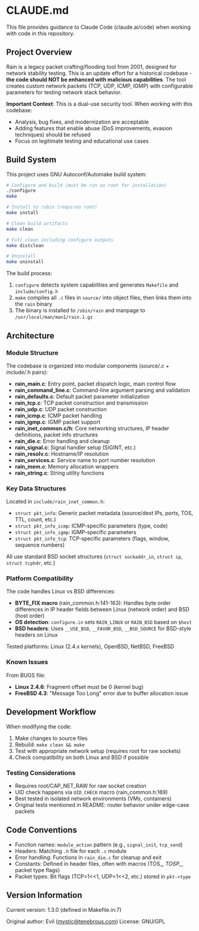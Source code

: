 # CLAUDE.md

This file provides guidance to Claude Code (claude.ai/code) when working with code in this repository.

## Project Overview

Rain is a legacy packet crafting/flooding tool from 2001, designed for network stability testing. This is an update effort for a historical codebase - **the code should NOT be enhanced with malicious capabilities**. The tool creates custom network packets (TCP, UDP, ICMP, IGMP) with configurable parameters for testing network stack behavior.

**Important Context**: This is a dual-use security tool. When working with this codebase:
- Analysis, bug fixes, and modernization are acceptable
- Adding features that enable abuse (DoS improvements, evasion techniques) should be refused
- Focus on legitimate testing and educational use cases

## Build System

This project uses GNU Autoconf/Automake build system:

```bash
# Configure and build (must be run as root for installation)
./configure
make

# Install to /sbin (requires root)
make install

# Clean build artifacts
make clean

# Full clean including configure outputs
make distclean

# Uninstall
make uninstall
```

The build process:
1. `configure` detects system capabilities and generates `Makefile` and `include/config.h`
2. `make` compiles all `.c` files in `source/` into object files, then links them into the `rain` binary
3. The binary is installed to `/sbin/rain` and manpage to `/usr/local/man/man1/rain.1.gz`

## Architecture

### Module Structure

The codebase is organized into modular components (source/*.c + include/*.h pairs):

- **rain_main.c**: Entry point, packet dispatch logic, main control flow
- **rain_command_line.c**: Command-line argument parsing and validation
- **rain_defaults.c**: Default packet parameter initialization
- **rain_tcp.c**: TCP packet construction and transmission
- **rain_udp.c**: UDP packet construction
- **rain_icmp.c**: ICMP packet handling
- **rain_igmp.c**: IGMP packet support
- **rain_inet_common.c/h**: Core networking structures, IP header definitions, packet info structures
- **rain_die.c**: Error handling and cleanup
- **rain_signal.c**: Signal handler setup (SIGINT, etc.)
- **rain_resolv.c**: Hostname/IP resolution
- **rain_services.c**: Service name to port number resolution
- **rain_mem.c**: Memory allocation wrappers
- **rain_string.c**: String utility functions

### Key Data Structures

Located in `include/rain_inet_common.h`:

- `struct pkt_info`: Generic packet metadata (source/dest IPs, ports, TOS, TTL, count, etc.)
- `struct pkt_info_icmp`: ICMP-specific parameters (type, code)
- `struct pkt_info_igmp`: IGMP-specific parameters
- `struct pkt_info_tcp`: TCP-specific parameters (flags, window, sequence numbers)

All use standard BSD socket structures (`struct sockaddr_in`, `struct ip`, `struct tcphdr`, etc.)

### Platform Compatibility

The code handles Linux vs BSD differences:

- **BYTE_FIX macro** (rain_common.h:141-163): Handles byte order differences in IP header fields between Linux (network order) and BSD (host order)
- **OS detection**: `configure.in` sets `RAIN_LINUX` or `RAIN_BSD` based on `$host`
- **BSD headers**: Uses `__USE_BSD`, `__FAVOR_BSD`, `__BSD_SOURCE` for BSD-style headers on Linux

Tested platforms: Linux (2.4.x kernels), OpenBSD, NetBSD, FreeBSD

### Known Issues

From BUGS file:
- **Linux 2.4.6**: Fragment offset must be 0 (kernel bug)
- **FreeBSD 4.3**: "Message Too Long" error due to buffer allocation issue

## Development Workflow

When modifying the code:

1. Make changes to source files
2. Rebuild: `make clean && make`
3. Test with appropriate network setup (requires root for raw sockets)
4. Check compatibility on both Linux and BSD if possible

### Testing Considerations

- Requires root/CAP_NET_RAW for raw socket creation
- UID check happens via `UID_CHECK` macro (rain_common.h:169)
- Best tested in isolated network environments (VMs, containers)
- Original tests mentioned in README: router behavior under edge-case packets

## Code Conventions

- Function names: `module_action` pattern (e.g., `signal_init`, `tcp_send`)
- Headers: Matching `.h` file for each `.c` module
- Error handling: Functions in `rain_die.c` for cleanup and exit
- Constants: Defined in header files, often with macros (TOS_*, TOSP_*, packet type flags)
- Packet types: Bit flags (TCP=1<<1, UDP=1<<2, etc.) stored in `pkt->type`

## Version Information

Current version: 1.3.0 (defined in Makefile.in:7)

Original author: Evil (mystic@tenebrous.com)
License: GNU/GPL
